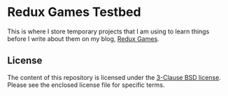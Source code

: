 # Redux Games Testbed

This is where I store temporary projects that I am using to learn things before I write about them on my blog, [Redux Games][1].

[1]: https://redux.games

## License

The content of this repository is licensed under the [3-Clause BSD license][4]. Please see the enclosed license file for specific terms.

[4]: https://opensource.org/licenses/BSD-3-Clause
